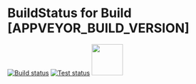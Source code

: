 # BuildStatus for Build [APPVEYOR_BUILD_VERSION]

[![Build status](https://ci.appveyor.com/api/projects/status/idimh44hkkub19vm?svg=true)](https://ci.appveyor.com/project/[APPVEYOR_PROJECT_SLUG])
[![Test status](http://teststatusbadge.azurewebsites.net/api/status/[APPVEYOR_PROJECT_SLUG])](https://ci.appveyor.com/project/[APPVEYOR_PROJECT_SLUG]/build/tests)
[<img src="https://raw.githubusercontent.com/NuGet/Home/dev/resources/nuget.png" width="70" />](https://www.nuget.org/packages/TomSun.[APPVEYOR_PROJECT_NAME]/)

